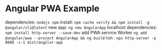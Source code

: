 # Angular PWA Example

dependencies: `nodejs npm`
install: `npm cache verify && npm install -g @angular/cli@latest`
new app: `ng new AngularApp`
localhost dependencies: `npm install http-server --save-dev`
add PWA service Worker `ng add @angular/pwa --project AngularApp && ng build`
run : `npx http-server -p 8080 -c-1 dist/angular-app`